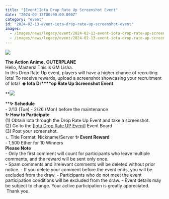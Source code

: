 ```yaml
---
title: "[Event]Iota Drop Rate Up Screenshot Event"
date: "2024-02-13T00:00:00.000Z"
category: "event"
id: "2024-02-13-event-iota-drop-rate-up-screenshot-event"
images:
  - /images/news/legacy/event/2024-02-13-event-iota-drop-rate-up-screenshot-event/340e8f9d0cc44d7392a868783c2855bb.webp
  - /images/news/legacy/event/2024-02-13-event-iota-drop-rate-up-screenshot-event/ed540b6713cd483dbb9511c17c3c34e0.webp
---
```


![](/images/news/legacy/event/2024-02-13-event-iota-drop-rate-up-screenshot-event/340e8f9d0cc44d7392a868783c2855bb.webp)  
  
**The Action Anime,** **OUTERPLANE**  
Hello, Masters! This is GM Lisha.  
In this Drop Rate Up event, players will have a higher chance of recruiting Iota! To receive rewards, upload a screenshot showcasing your recruitment of Iota!  **◈** **Iota** **Dr****op Rate Up Screenshot Event**  

**![](/images/news/legacy/event/2024-02-13-event-iota-drop-rate-up-screenshot-event/ed540b6713cd483dbb9511c17c3c34e0.webp)  
  
****✨** **Schedule**  
\- 2/13 (Tue) - 2/26 (Mon) before the maintenance  
**✨** **How to Participate**  
(1) Obtain Iota through the Drop Rate Up Event and take a screenshot.  
(2) Go to the [\[Iota Drop Rate UP Event\]](https://page.onstove.com/outerplane/en/list/126479) Event Board  
(3) Post your screenshot.  
ㄴ Title Format: Nickname/Server **✨** **Event Reward**  
\- 1,500 Ether for 10 Winners  
**Please Note**  
\- Only the first comment will count for participants who leave multiple comments, and the reward will be sent only once.  
\- Spam comments and irrelevant comments will be deleted without prior notice. - If you delete your comment before the event ends, you will be excluded from the draw. - Participants who do not meet the event participation conditions will be excluded from the draw. - Event details may be subject to change. Your active participation is greatly appreciated.  Thank you.
